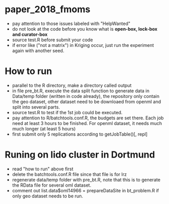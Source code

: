 # paper_2018_fmoms
- pay attention to those issues labeled with "HelpWanted"
- do not look at the code before you know what is **open-box, lock-box and curator-box**
- source test.R before submit your code
- if error like ("not a matrix") in Kriging occur, just run the experiment again with another seed. 


# How to run
- parallel to the R directory, make a directory called output
- in file pre_bt.R, execute the data split function to generate data in Data/temp folder (written in code already), the repository only contain the geo dataset, other dataset need to be downloaed from openml and split into several parts. 
- source test.R to test if the 1st job could be executed. 
- pay attention to R/batchtools.conf.R, the budgets are set there. Each job need at least 3 hours to be finished. For openml dataset, it needs much much longer (at least 5 hours)
- first submit only 5 replications according to getJobTable()[, repl] 


# Runing on lido cluster in Dortmund
- read "how to run" above first
- delete the batchtools.conf.R file since that file is for lrz
- regenerate data/temp folder with pre_bt.R, note that this is to generate the RData file for several oml dataset. 
- comment out list.data$oml14966 = prepareDataSite in bt_problem.R if only geo dataset needs to be run. 
